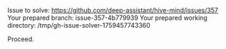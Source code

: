 Issue to solve: https://github.com/deep-assistant/hive-mind/issues/357
Your prepared branch: issue-357-4b779939
Your prepared working directory: /tmp/gh-issue-solver-1759457743360

Proceed.